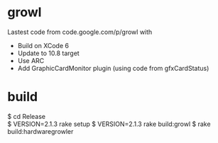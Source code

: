 # growl
Lastest code from code.google.com/p/growl with
- Build on XCode 6
- Update to 10.8 target
- Use ARC
- Add GraphicCardMonitor plugin (using code from gfxCardStatus)

# build
$ cd Release  
$ VERSION=2.1.3 rake setup
$ VERSION=2.1.3 rake build:growl
$ rake build:hardwaregrowler
